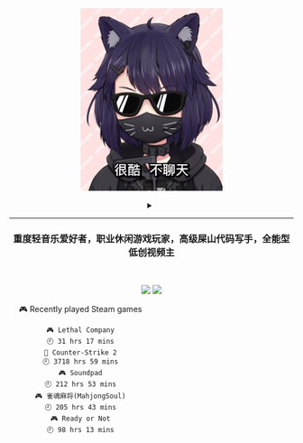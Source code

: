 <p align="center"><img src="./top.jpg" width="50%"/></p>
<details>
    <summary align="center"></summary>
    <p align="center">播放键</p>
</details>

---

<h3 align="center">重度轻音乐爱好者，职业休闲游戏玩家，高级屎山代码写手，全能型低创视频主</h3>
<br>

<p align="center">
  <a target="_blank" href="https://space.bilibili.com/3837681/"><img src="https://img.shields.io/badge/dynamic/json?style=flat-square&logo=bilibili&label=Bilibili&query=data.follower&url=https%3A%2F%2Fapi.bilibili.com%2Fx%2Frelation%2Fstat%3Fvmid%3D3837681%26jsonp%3Djsonp" /></a>
  <a target="_blank" href="https://steamcommunity.com/id/pisdoit"><img src="https://img.shields.io/badge/Steam-232361?logo=Steam&style=flat-square" /></a>
</p>

<div align="center" style="width: 50%">
    
<!-- steam-box start -->
🎮 Recently played Steam games
```text
🎮 Lethal Company                   🕘 31 hrs 17 mins
🔫 Counter-Strike 2                 🕘 3718 hrs 59 mins
🎮 Soundpad                         🕘 212 hrs 53 mins
🎮 雀魂麻将(MahjongSoul)            🕘 205 hrs 43 mins
🎮 Ready or Not                     🕘 98 hrs 13 mins
```
<!-- Powered by https://github.com/YouEclipse/steam-box . -->
<!-- steam-box end -->
    
</div>
